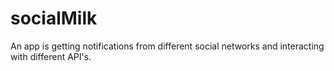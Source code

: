 # socialMilk
An app is getting notifications from different social networks and interacting with different API's.



